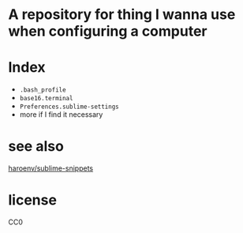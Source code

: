 # A repository for thing I wanna use when configuring a computer

# Index

* `.bash_profile`
* `base16.terminal`
* `Preferences.sublime-settings`
* more if I find it necessary

# see also

[haroenv/sublime-snippets](https://github.com/haroenv/sublime-snippets)

# license

CC0
